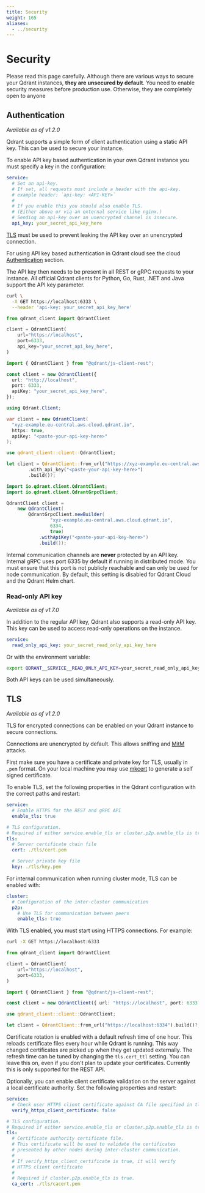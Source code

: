 ```yaml
---
title: Security
weight: 165
aliases:
  - ../security
---
```


# Security



Please read this page carefully. Although there are various ways to secure your Qdrant instances, **they are unsecured by default**. 
You need to enable security measures before production use. Otherwise, they are completely open to anyone

## Authentication

*Available as of v1.2.0*

Qdrant supports a simple form of client authentication using a static API key.
This can be used to secure your instance.

To enable API key based authentication in your own Qdrant instance you must
specify a key in the configuration:

```yaml
service:
  # Set an api-key.
  # If set, all requests must include a header with the api-key.
  # example header: `api-key: <API-KEY>`
  #
  # If you enable this you should also enable TLS.
  # (Either above or via an external service like nginx.)
  # Sending an api-key over an unencrypted channel is insecure.
  api_key: your_secret_api_key_here
```

<aside role="alert"><a href="#tls">TLS</a> must be used to prevent leaking the API key over an unencrypted connection.</aside>

For using API key based authentication in Qdrant cloud see the cloud
[Authentication](https://qdrant.tech/documentation/cloud/authentication)
section.

The API key then needs to be present in all REST or gRPC requests to your instance.
All official Qdrant clients for Python, Go, Rust, .NET and Java support the API key parameter.

<!---
Examples with clients
-->

```bash
curl \
  -X GET https://localhost:6333 \
  --header 'api-key: your_secret_api_key_here'
```

```python
from qdrant_client import QdrantClient

client = QdrantClient(
    url="https://localhost",
    port=6333,
    api_key="your_secret_api_key_here",
)
```

```typescript
import { QdrantClient } from "@qdrant/js-client-rest";

const client = new QdrantClient({
  url: "http://localhost",
  port: 6333,
  apiKey: "your_secret_api_key_here",
});
```

```csharp
using Qdrant.Client;

var client = new QdrantClient(
  "xyz-example.eu-central.aws.cloud.qdrant.io",
  https: true,
  apiKey: "<paste-your-api-key-here>"
);
```

```rust
use qdrant_client::client::QdrantClient;

let client = QdrantClient::from_url("https://xyz-example.eu-central.aws.cloud.qdrant.io:6334")
        .with_api_key("<paste-your-api-key-here>")
        .build()?;
```

```java
import io.qdrant.client.QdrantClient;
import io.qdrant.client.QdrantGrpcClient;

QdrantClient client =
    new QdrantClient(
        QdrantGrpcClient.newBuilder(
                "xyz-example.eu-central.aws.cloud.qdrant.io",
                6334,
                true)
            .withApiKey("<paste-your-api-key-here>")
            .build());
```
<aside role="alert">Internal communication channels are <strong>never</strong> protected by an API key. Internal gRPC uses port 6335 by default if running in distributed mode. You must ensure that this port is not publicly reachable and can only be used for node communication. By default, this setting is disabled for Qdrant Cloud and the Qdrant Helm chart.</aside>

### Read-only API key

*Available as of v1.7.0*

In addition to the regular API key, Qdrant also supports a read-only API key.
This key can be used to access read-only operations on the instance.

```yaml
service:
  read_only_api_key: your_secret_read_only_api_key_here
```

Or with the environment variable:

```bash
export QDRANT__SERVICE__READ_ONLY_API_KEY=your_secret_read_only_api_key_here
```

Both API keys can be used simultaneously.


## TLS

*Available as of v1.2.0*

TLS for encrypted connections can be enabled on your Qdrant instance to secure
connections.

<aside role="alert">Connections are unencrypted by default. This allows sniffing and <a href="https://en.wikipedia.org/wiki/Man-in-the-middle_attack">MitM</a> attacks.</aside>

First make sure you have a certificate and private key for TLS, usually in
`.pem` format. On your local machine you may use
[mkcert](https://github.com/FiloSottile/mkcert#readme) to generate a self signed
certificate.

To enable TLS, set the following properties in the Qdrant configuration with the
correct paths and restart:

```yaml
service:
  # Enable HTTPS for the REST and gRPC API
  enable_tls: true

# TLS configuration.
# Required if either service.enable_tls or cluster.p2p.enable_tls is true.
tls:
  # Server certificate chain file
  cert: ./tls/cert.pem

  # Server private key file
  key: ./tls/key.pem
```

For internal communication when running cluster mode, TLS can be enabled with:

```yaml
cluster:
  # Configuration of the inter-cluster communication
  p2p:
    # Use TLS for communication between peers
    enable_tls: true
```

With TLS enabled, you must start using HTTPS connections. For example:

```bash
curl -X GET https://localhost:6333
```

```python
from qdrant_client import QdrantClient

client = QdrantClient(
    url="https://localhost",
    port=6333,
)
```

```typescript
import { QdrantClient } from "@qdrant/js-client-rest";

const client = new QdrantClient({ url: "https://localhost", port: 6333 });
```

```rust
use qdrant_client::client::QdrantClient;

let client = QdrantClient::from_url("https://localhost:6334").build()?;
```

Certificate rotation is enabled with a default refresh time of one hour. This
reloads certificate files every hour while Qdrant is running. This way changed
certificates are picked up when they get updated externally. The refresh time
can be tuned by changing the `tls.cert_ttl` setting. You can leave this on, even
if you don't plan to update your certificates. Currently this is only supported
for the REST API.

Optionally, you can enable client certificate validation on the server against a
local certificate authority. Set the following properties and restart:

```yaml
service:
  # Check user HTTPS client certificate against CA file specified in tls config
  verify_https_client_certificate: false

# TLS configuration.
# Required if either service.enable_tls or cluster.p2p.enable_tls is true.
tls:
  # Certificate authority certificate file.
  # This certificate will be used to validate the certificates
  # presented by other nodes during inter-cluster communication.
  #
  # If verify_https_client_certificate is true, it will verify
  # HTTPS client certificate
  #
  # Required if cluster.p2p.enable_tls is true.
  ca_cert: ./tls/cacert.pem
```
